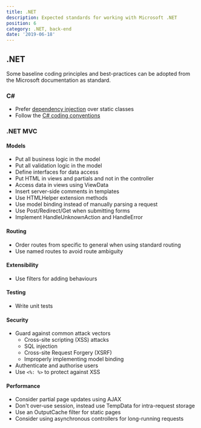 ```yaml
---
title: .NET
description: Expected standards for working with Microsoft .NET
position: 6
category: .NET, back-end
date: '2019-06-18'
---
```


## .NET

Some baseline coding principles and best-practices can be adopted from the Microsoft
documentation as standard.

### C\#

- Prefer [dependency injection][ms-docs-di] over static classes
- Follow the [C# coding conventions][ms-docs-csharp]

### .NET MVC

#### Models

- Put all business logic in the model
- Put all validation logic in the model
- Define interfaces for data access
- Put HTML in views and partials and not in the controller
- Access data in views using ViewData
- Insert server-side comments in templates
- Use HTMLHelper extension methods
- Use model binding instead of manually parsing a request
- Use Post/Redirect/Get when submitting forms
- Implement HandleUnknownAction and HandleError

#### Routing

- Order routes from specific to general when using standard routing
- Use named routes to avoid route ambiguity

#### Extensibility

- Use filters for adding behaviours

#### Testing

- Write unit tests

#### Security

- Guard against common attack vectors
  - Cross-site scripting (XSS) attacks
  - SQL injection
  - Cross-site Request Forgery (XSRF)
  - Improperly implementing model binding
- Authenticate and authorise users
- Use `<%: %>` to protect against XSS

#### Performance

- Consider partial page updates using AJAX
- Don't over-use session, instead use TempData for intra-request storage
- Use an OutputCache filter for static pages
- Consider using asynchronous controllers for long-running requests

[ms-docs-di]: https://docs.microsoft.com/en-us/aspnet/core/fundamentals/dependency-injection?view=aspnetcore-2.2
[ms-docs-csharp]: https://docs.microsoft.com/en-us/dotnet/csharp/programming-guide/inside-a-program/coding-conventions

